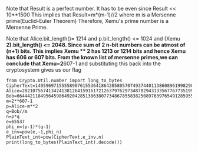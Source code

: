 Note that Result is a perfect number. It has to be even since Result << 10**1500
This implies that Result=m*(m-1)//2 where m is a Mersenne prime(Euclid-Euler Theorem)
Therefore, Xemu's prime number is a Mersenne Prime.

Note that Alice.bit_length()= 1214 and p.bit_length() <= 1024 and (Xemu **2).bit_length() <= 2048.
Since sum of 2 n-bit numbers can be atmost of (n+1) bits. This implies Xemu ** 2 has 1213 or 1214 bits and hence Xemu has 606 or 607 bits.
From the known list of mersenne primes,we can conclude that Xemu=2**607-1 and substituting this back into the cryptosystem gives us our flag 

```python3
from Crypto.Util.number import long_to_bytes
CipherText=149596971555589076155364186420580570749374401138608961998290009825114263148416772478651277321234724062278466223025831775035224109103887370927097231230324908201908263749968832767737017862796581877535194538767636598004538397685647433625803605580636107271455294998120570215920206140799513104969815764397323782297061528436771406170006449117531288516762624306954764709977440515034071280736026924741057203047657693649914954727759355179977253548864147305088480009948437
Alice=282107567413424138126415916172126379762973487029431335677677351999909735485304760228208386658075380503123901137419658654328175448732740174233462536318627304974901304879611754592414594362308597516549359004265409028150117237817823179344527892839743549388806946124113890322466683297081312475367783738162570544520549179569150033008482592884468354854459703961697842606812
Bob=66444211849564598649204285138638077348678558382508976397654912859551087895603398701542655997585482323573895063934558694018052442406995794312376093987279068684491709029458439225825559371474422839752950009253788191772668126664288610488535211383255806288769703027437108720296265682565379886651381942112538908474625781728851722312089113677698489150478927871052981645551018211694817730263647445568601019977068831413100897642519594589716447525199022801203505747758062305119871983246399979915166157
m=2**607-1
p=Alice-m**2
q=Bob//m
n=p*q
e=65537
phi_n=(p-1)*(q-1)
e_inv=pow(e,-1,phi_n)
PlainText_int=pow(CipherText,e_inv,n)
print(long_to_bytes(PlainText_int).decode())
```
